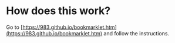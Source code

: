 # How does this work?

Go to [https://983.github.io/bookmarklet.htm](https://983.github.io/bookmarklet.htm) and follow the instructions.
